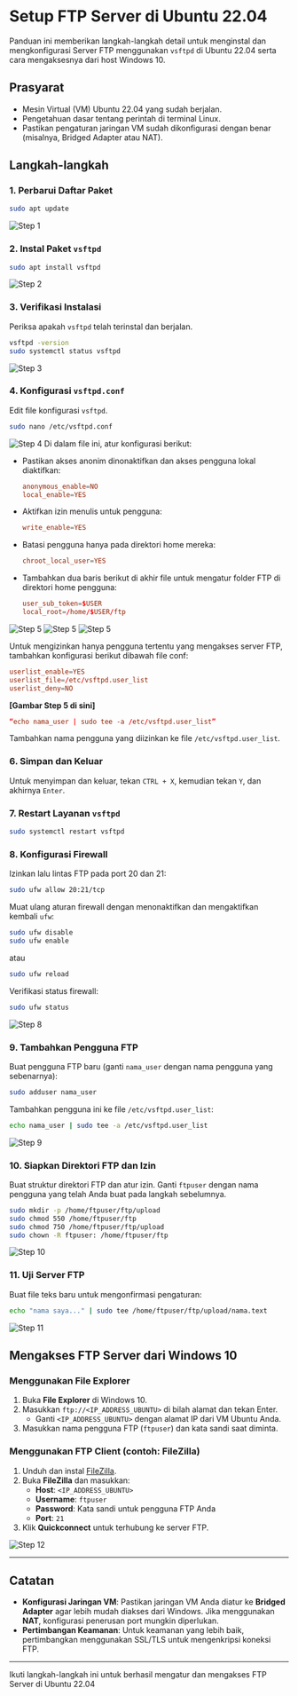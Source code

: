 
# Setup FTP Server di Ubuntu 22.04

Panduan ini memberikan langkah-langkah detail untuk menginstal dan mengkonfigurasi Server FTP menggunakan `vsftpd` di Ubuntu 22.04 serta cara mengaksesnya dari host Windows 10.

## Prasyarat
- Mesin Virtual (VM) Ubuntu 22.04 yang sudah berjalan.
- Pengetahuan dasar tentang perintah di terminal Linux.
- Pastikan pengaturan jaringan VM sudah dikonfigurasi dengan benar (misalnya, Bridged Adapter atau NAT).

## Langkah-langkah

### 1. Perbarui Daftar Paket

```bash
sudo apt update
```

![Step 1](./Assets/ftp%201.PNG)

### 2. Instal Paket `vsftpd`

```bash
sudo apt install vsftpd
```
![Step 2](./Assets/ftp%202.PNG)
### 3. Verifikasi Instalasi

Periksa apakah `vsftpd` telah terinstal dan berjalan.

```bash
vsftpd -version
sudo systemctl status vsftpd
```
![Step 3](./Assets/ftp%203.PNG)

### 4. Konfigurasi `vsftpd.conf`

Edit file konfigurasi `vsftpd`.

```bash
sudo nano /etc/vsftpd.conf
```
![Step 4](./Assets/ftp%204.PNG)
Di dalam file ini, atur konfigurasi berikut:

- Pastikan akses anonim dinonaktifkan dan akses pengguna lokal diaktifkan:

    ```conf
    anonymous_enable=NO
    local_enable=YES
    ```

- Aktifkan izin menulis untuk pengguna:

    ```conf
    write_enable=YES
    ```

- Batasi pengguna hanya pada direktori home mereka:

    ```conf
    chroot_local_user=YES
    ```

- Tambahkan dua baris berikut di akhir file untuk mengatur folder FTP di direktori home pengguna:

    ```conf
    user_sub_token=$USER
    local_root=/home/$USER/ftp
    ```

![Step 5](./Assets/ftp%205.PNG)
![Step 5](./Assets/ftp%206.PNG)
![Step 5](./Assets/ftp%207.PNG)

Untuk mengizinkan hanya pengguna tertentu yang mengakses server FTP, tambahkan konfigurasi berikut dibawah file conf:

```conf
userlist_enable=YES
userlist_file=/etc/vsftpd.user_list
userlist_deny=NO
```
**[Gambar Step 5 di sini]**
```conf
“echo nama_user | sudo tee -a /etc/vsftpd.user_list”
```
Tambahkan nama pengguna yang diizinkan ke file `/etc/vsftpd.user_list`.

### 6. Simpan dan Keluar

Untuk menyimpan dan keluar, tekan `CTRL + X`, kemudian tekan `Y`, dan akhirnya `Enter`.

### 7. Restart Layanan `vsftpd`

```bash
sudo systemctl restart vsftpd
```

### 8. Konfigurasi Firewall

Izinkan lalu lintas FTP pada port 20 dan 21:

```bash
sudo ufw allow 20:21/tcp
```

Muat ulang aturan firewall dengan menonaktifkan dan mengaktifkan kembali `ufw`:

```bash
sudo ufw disable
sudo ufw enable
```
atau
```bash
sudo ufw reload
```

Verifikasi status firewall:

```bash
sudo ufw status
```
![Step 8](./Assets/ftp%208.PNG)
### 9. Tambahkan Pengguna FTP

Buat pengguna FTP baru (ganti `nama_user` dengan nama pengguna yang sebenarnya):

```bash
sudo adduser nama_user
```

Tambahkan pengguna ini ke file `/etc/vsftpd.user_list`:

```bash
echo nama_user | sudo tee -a /etc/vsftpd.user_list
```
![Step 9](./Assets/ftp%209.PNG)
### 10. Siapkan Direktori FTP dan Izin

Buat struktur direktori FTP dan atur izin. Ganti `ftpuser` dengan nama pengguna yang telah Anda buat pada langkah sebelumnya.

```bash
sudo mkdir -p /home/ftpuser/ftp/upload
sudo chmod 550 /home/ftpuser/ftp
sudo chmod 750 /home/ftpuser/ftp/upload
sudo chown -R ftpuser: /home/ftpuser/ftp
```
![Step 10](./Assets/ftp%2010.PNG)
### 11. Uji Server FTP

Buat file teks baru untuk mengonfirmasi pengaturan:

```bash
echo "nama saya..." | sudo tee /home/ftpuser/ftp/upload/nama.text
```
![Step 11](./Assets/ftp%2011.PNG)
## Mengakses FTP Server dari Windows 10

### Menggunakan File Explorer
1. Buka **File Explorer** di Windows 10.
2. Masukkan `ftp://<IP_ADDRESS_UBUNTU>` di bilah alamat dan tekan Enter.
   - Ganti `<IP_ADDRESS_UBUNTU>` dengan alamat IP dari VM Ubuntu Anda.
3. Masukkan nama pengguna FTP (`ftpuser`) dan kata sandi saat diminta.



### Menggunakan FTP Client (contoh: FileZilla)
1. Unduh dan instal [FileZilla](https://filezilla-project.org).
2. Buka **FileZilla** dan masukkan:
   - **Host**: `<IP_ADDRESS_UBUNTU>`
   - **Username**: `ftpuser`
   - **Password**: Kata sandi untuk pengguna FTP Anda
   - **Port**: `21`
3. Klik **Quickconnect** untuk terhubung ke server FTP.

![Step 12](./Assets/ftp%2012.PNG)

---

## Catatan
- **Konfigurasi Jaringan VM**: Pastikan jaringan VM Anda diatur ke **Bridged Adapter** agar lebih mudah diakses dari Windows. Jika menggunakan **NAT**, konfigurasi penerusan port mungkin diperlukan.
- **Pertimbangan Keamanan**: Untuk keamanan yang lebih baik, pertimbangkan menggunakan SSL/TLS untuk mengenkripsi koneksi FTP.

---

Ikuti langkah-langkah ini untuk berhasil mengatur dan mengakses FTP Server di Ubuntu 22.04
